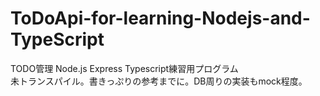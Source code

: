 # ToDoApi-for-learning-Nodejs-and-TypeScript
TODO管理 Node.js Express Typescript練習用プログラム  
未トランスパイル。書きっぷりの参考までに。DB周りの実装もmock程度。
